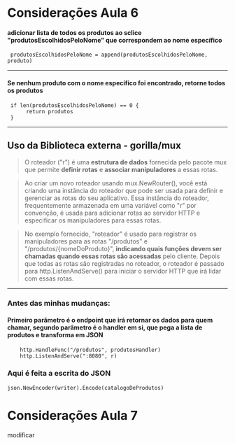 # **Considerações Aula 6**


#### adicionar lista de todos os produtos ao sclice "produtosEscolhidosPeloNome" que correspondem ao nome específico 
 
``` 
 produtosEscolhidosPeloNome = append(produtosEscolhidosPeloNome, produto) 
```

---

#### Se nenhum produto com o nome específico foi encontrado, retorne todos os produtos 

```
 if len(produtosEscolhidosPeloNome) == 0 {
      return produtos
 }
```
---

## **Uso da Biblioteca externa - gorilla/mux**      


>  O roteador ("r") é uma **estrutura de dados** fornecida pelo pacote mux que  permite **definir rotas** e **associar manipuladores** a essas rotas.     

> Ao criar um novo roteador usando mux.NewRouter(), você está criando uma instância do roteador que pode ser usada para definir e gerenciar as rotas do seu aplicativo. Essa instância do roteador, frequentemente armazenada em uma variável como "r" por convenção, é usada para adicionar rotas ao servidor HTTP e especificar os manipuladores para essas rotas.

>No exemplo fornecido, "roteador" é usado para registrar os manipuladores para as rotas "/produtos" e "/produtos/{nomeDoProduto}", **indicando quais funções devem ser chamadas quando essas rotas são acessadas** pelo cliente. Depois que todas as rotas são registradas no roteador, o roteador é passado para http.ListenAndServe() para iniciar o servidor HTTP que irá lidar com essas rotas.

---
### **Antes das minhas mudanças:**

####  Primeiro parâmetro é o endpoint que irá retornar os dados para quem chamar, segundo parâmetro é o handler em si, que pega a lista de produtos e transforma em JSON
````
	http.HandleFunc("/produtos", produtosHandler) 
	http.ListenAndServe(":8080", r)

````
### Aqui é feita a escrita do JSON
````
json.NewEncoder(writer).Encode(catalogoDeProdutos) 
````

# **Considerações Aula 7**
modificar 





